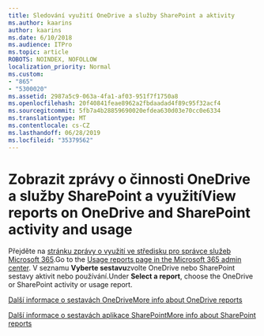```yaml
---
title: Sledování využití OneDrive a služby SharePoint a aktivity
ms.author: kaarins
author: kaarins
ms.date: 6/10/2018
ms.audience: ITPro
ms.topic: article
ROBOTS: NOINDEX, NOFOLLOW
localization_priority: Normal
ms.custom:
- "865"
- "5300020"
ms.assetid: 2987a5c9-063a-4fa1-af03-951f7f1750a8
ms.openlocfilehash: 20f40841feae8962a2fbdaadad4f89c95f32acf4
ms.sourcegitcommit: 5fb7a4b28859690020efdea630d03e70cc0e6334
ms.translationtype: MT
ms.contentlocale: cs-CZ
ms.lasthandoff: 06/28/2019
ms.locfileid: "35379562"
---
```

# <a name="view-reports-on-onedrive-and-sharepoint-activity-and-usage"></a><span data-ttu-id="deed9-102">Zobrazit zprávy o činnosti OneDrive a služby SharePoint a využití</span><span class="sxs-lookup"><span data-stu-id="deed9-102">View reports on OneDrive and SharePoint activity and usage</span></span>

<span data-ttu-id="deed9-103">Přejděte na [stránku zprávy o využití ve středisku pro správce služeb Microsoft 365](https://admin.microsoft.com/AdminPortal/Home).</span><span class="sxs-lookup"><span data-stu-id="deed9-103">Go to the [Usage reports page in the Microsoft 365 admin center](https://admin.microsoft.com/AdminPortal/Home).</span></span> <span data-ttu-id="deed9-104">V seznamu **Vyberte sestavu**zvolte OneDrive nebo SharePoint sestavy aktivit nebo používání.</span><span class="sxs-lookup"><span data-stu-id="deed9-104">Under **Select a report**, choose the OneDrive or SharePoint activity or usage report.</span></span>
  
[<span data-ttu-id="deed9-105">Další informace o sestavách OneDrive</span><span class="sxs-lookup"><span data-stu-id="deed9-105">More info about OneDrive reports</span></span>](https://go.microsoft.com/fwlink/?linkid=875239)
  
[<span data-ttu-id="deed9-106">Další informace o sestavách aplikace SharePoint</span><span class="sxs-lookup"><span data-stu-id="deed9-106">More info about SharePoint reports</span></span>](https://go.microsoft.com/fwlink/?linkid=875240)
  